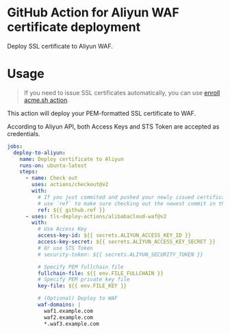# GitHub Action for Aliyun WAF certificate deployment

Deploy SSL certificate to Aliyun WAF.

# Usage

> If you need to issue SSL certificates automatically, you can use [enroll acme.sh action](https://github.com/marketplace/actions/issue-ssl-certificate).

This action will deploy your PEM-formatted SSL certificate to WAF.

According to Aliyun API, both Access Keys and STS Token are accepted as credentials.

```yaml
jobs:
  deploy-to-aliyun:
    name: Deploy certificate to Aliyun
    runs-on: ubuntu-latest
    steps:
      - name: Check out
        uses: actions/checkout@v2
        with:
          # If you just commited and pushed your newly issued certificate to this repo in a previous job,
          # use `ref` to make sure checking out the newest commit in this job
          ref: ${{ github.ref }}
      - uses: tls-deploy-actions/alibabacloud-waf@v2
        with:
          # Use Access Key
          access-key-id: ${{ secrets.ALIYUN_ACCESS_KEY_ID }}
          access-key-secret: ${{ secrets.ALIYUN_ACCESS_KEY_SECRET }}
          # Or use STS Token
          # security-token: ${{ secrets.ALIYUN_SECURITY_TOKEN }}

          # Specify PEM fullchain file
          fullchain-file: ${{ env.FILE_FULLCHAIN }}
          # Specify PEM private key file
          key-file: ${{ env.FILE_KEY }}

          # (Optional) Deploy to WAF
          waf-domains: |
            waf1.example.com
            waf2.example.com
            *.waf3.example.com
```
